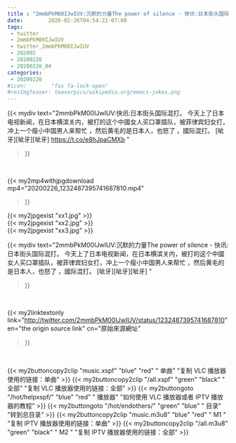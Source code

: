 ```yaml
---
title : "2mmbPkM00IJwIUV:沉默的力量The power of silence - 快讯:日本街头国际混打。 今天上了日本电视新闻，在日本横滨关内，被打的这个中國女人买口罩插队，被菲律宾妇女打，冲上一个瘦小中国男人来帮忙 ，然后黄毛的是日本人，也怒了 ，國际混打。 [呲牙][呲牙][呲牙] "
date:        2020-02-26T04:54:22-07:00
tags:
 - twitter
 - 2mmbPkM00IJwIUV
 - twitter_2mmbPkM00IJwIUV
 - 202002
 - 20200226
 - 20200226_04
categories:
 - 20200226
#icon:        "fas fa-lock-open"
#resImgTeaser: teaserpics/wikipedia.org/emacs-jokes.png
---
```


{{< mydiv text="2mmbPkM00IJwIUV:快讯:日本街头国际混打。 今天上了日本电视新闻，在日本横滨关内，被打的这个中國女人买口罩插队，被菲律宾妇女打，冲上一个瘦小中国男人来帮忙 ，然后黄毛的是日本人，也怒了 ，國际混打。 [呲牙][呲牙][呲牙] https://t.co/e8hJpaCMXb "
>}}
<br>


{{< my2mp4withjpgdownload mp4="20200226_1232487395741687810.mp4"
>}}

{{< my2jpgexist "xx1.jpg" >}}<br>
{{< my2jpgexist "xx2.jpg" >}}<br>
{{< my2jpgexist "xx3.jpg" >}}<br>



{{< mydiv text="2mmbPkM00IJwIUV:沉默的力量The power of silence - 快讯:日本街头国际混打。 今天上了日本电视新闻，在日本横滨关内，被打的这个中國女人买口罩插队，被菲律宾妇女打，冲上一个瘦小中国男人来帮忙 ，然后黄毛的是日本人，也怒了 ，國际混打。 [呲牙][呲牙][呲牙] "
>}}
<br>

{{< my2linktextonly link="http://twitter.com/2mmbPkM00IJwIUV/status/1232487395741687810"
en="the origin source link" cn="原始來源網址"
>}}


<br>

{{< my2buttoncopy2clip "music.xspf"        "blue"   "red"    " 单曲"  "复制 VLC 播放器使用的链接：单曲" >}} {{< my2buttoncopy2clip "/all.xspf"         "green"  "black"  " 全部"  "复制 VLC 播放器使用的链接：全部" >}} {{< my2buttongoto      "/hot/helpxspf/"    "blue"   "red"    " 播放器" "如何使用 VLC 播放器或者 IPTV 播放器的教程" >}} {{< my2buttongoto      "/hot/endothers/"   "green"  "blue"   " 目录"   "转到总目录" >}} {{< my2buttoncopy2clip "music.m3u8"        "blue"   "red"    " M1 "    "复制 IPTV 播放器使用的链接：单曲" >}} {{< my2buttoncopy2clip "/all.m3u8"         "green"  "black"  " M2 "    "复制 IPTV 播放器使用的链接：全部" >}} 
